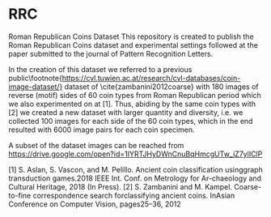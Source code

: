 # RRC
Roman Republican Coins Dataset
This repository is created to publish the Roman Republican Coins dataset and experimental settings followed at the paper submitted to the journal of Pattern Recognition Letters.

In the creation of this dataset we referred to a previous public\footnote{https://cvl.tuwien.ac.at/research/cvl-databases/coin-image-dataset/} dataset of \cite{zambanini2012coarse} with 180 images of reverse (motif) sides of 60 coin types from Roman Republican period which we also experimented on at [1]. Thus, abiding by the same coin types with [2] we created a new dataset with larger quantity and diversity, i.e. we collected 100 images for each side of the 60 coin types, which in the end resulted with 6000 image pairs for each coin specimen. 

A subset of the dataset images can be reached from https://drive.google.com/open?id=1IYRTJHyDWnCnuBqHmcgUTw_iZ7ylIClP




[1] S. Aslan,  S. Vascon,  and M. Pelillo.   Ancient coin classification usinggraph transduction games.2018 IEEE Int. Conf. on Metrology for Ar-chaeology and Cultural Heritage, 2018 (In Press).
[2] S. Zambanini and M. Kampel.  Coarse-to-fine correspondence search forclassifying ancient coins. InAsian Conference on Computer Vision, pages25–36, 2012
